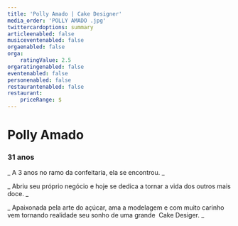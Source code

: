 ```yaml
---
title: 'Polly Amado | Cake Designer'
media_order: 'POLLY AMADO .jpg'
twittercardoptions: summary
articleenabled: false
musiceventenabled: false
orgaenabled: false
orga:
    ratingValue: 2.5
orgaratingenabled: false
eventenabled: false
personenabled: false
restaurantenabled: false
restaurant:
    priceRange: $
---
```


# Polly Amado
### 31 anos

_ A 3 anos no ramo da confeitaria, ela se encontrou. _

_ Abriu seu próprio negócio e hoje se dedica a tornar a vida dos outros mais doce. _

_ Apaixonada pela arte do açúcar, ama a modelagem e com muito carinho vem tornando realidade seu sonho de uma grande  Cake Desiger. _
